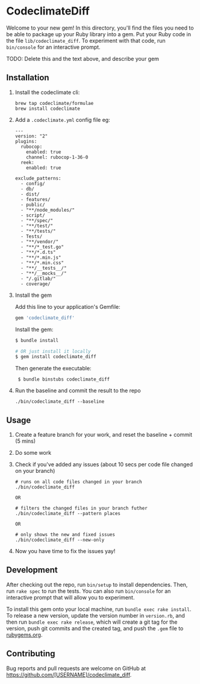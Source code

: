 # CodeclimateDiff

Welcome to your new gem! In this directory, you'll find the files you need to be able to package up your Ruby library into a gem. Put your Ruby code in the file `lib/codeclimate_diff`. To experiment with that code, run `bin/console` for an interactive prompt.

TODO: Delete this and the text above, and describe your gem

## Installation

1. Install the codeclimate cli:
      ``` 
      brew tap codeclimate/formulae
      brew install codeclimate
      ```

2. Add a `.codeclimate.yml` config file eg:
      ```
      ---
      version: "2"
      plugins:
        rubocop:
          enabled: true
          channel: rubocop-1-36-0
        reek:
          enabled: true

      exclude_patterns:
        - config/
        - db/
        - dist/
        - features/
        - public/
        - "**/node_modules/"
        - script/
        - "**/spec/"
        - "**/test/"
        - "**/tests/"
        - Tests/
        - "**/vendor/"
        - "**/*_test.go"
        - "**/*.d.ts"
        - "**/*.min.js"
        - "**/*.min.css"
        - "**/__tests__/"
        - "**/__mocks__/"
        - "/.gitlab/"
        - coverage/
      ```

3. Install the gem

    Add this line to your application's Gemfile:

    ```ruby
    gem 'codeclimate_diff'
    ```

    Install the gem:

    ```bash
    $ bundle install

    # OR just install it locally
    $ gem install codeclimate_diff
    ```

    Then generate the executable:

        $ bundle binstubs codeclimate_diff


4. Run the baseline and commit the result to the repo

    ```
    ./bin/codeclimate_diff --baseline
    ```

## Usage

1. Create a feature branch for your work, and reset the baseline + commit (5 mins)

2. Do some work

3. Check if you've added any issues (about 10 secs per code file changed on your branch)

    ```
    # runs on all code files changed in your branch
    ./bin/codeclimate_diff

    OR

    # filters the changed files in your branch futher
    ./bin/codeclimate_diff --pattern places

    OR

    # only shows the new and fixed issues
    ./bin/codeclimate_diff --new-only
    ```
4. Now you have time to fix the issues yay!

## Development

After checking out the repo, run `bin/setup` to install dependencies. Then, run `rake spec` to run the tests. You can also run `bin/console` for an interactive prompt that will allow you to experiment.

To install this gem onto your local machine, run `bundle exec rake install`. To release a new version, update the version number in `version.rb`, and then run `bundle exec rake release`, which will create a git tag for the version, push git commits and the created tag, and push the `.gem` file to [rubygems.org](https://rubygems.org).

## Contributing

Bug reports and pull requests are welcome on GitHub at https://github.com/[USERNAME]/codeclimate_diff.
